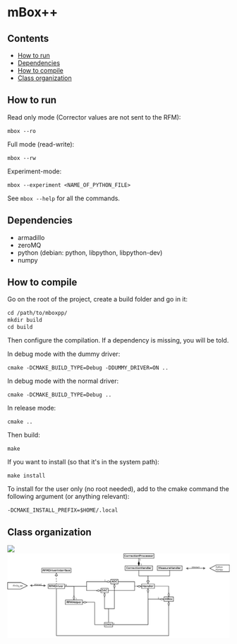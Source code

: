 # mBox++

## Contents
 * [How to run](#run-howto)
 * [Dependencies](#deps)
 * [How to compile](#compile-howto)
 * [Class organization](#diagram)

## <a name="run-howto"></a> How to run

Read only mode (Corrector values are not sent to the RFM):

    mbox --ro

Full mode (read-write):

    mbox --rw

Experiment-mode:

    mbox --experiment <NAME_OF_PYTHON_FILE>

See `mbox --help` for all the commands.

## <a name="deps"></a> Dependencies
 * armadillo
 * zeroMQ
 * python (debian: python, libpython, libpython-dev)
 * numpy


## <a name="compile-howto"></a> How to compile

Go on the root of the project, create a build folder and go in it:

    cd /path/to/mboxpp/
    mkdir build
    cd build

Then configure the compilation. If a dependency is missing, you will be told.

In debug mode with the dummy driver:

    cmake -DCMAKE_BUILD_TYPE=Debug -DDUMMY_DRIVER=ON ..

In debug mode with the normal driver:

    cmake -DCMAKE_BUILD_TYPE=Debug ..

In release mode:

    cmake ..

Then build:

    make

If you want to install (so that it's in the system path):

    make install

To install for the user only (no root needed), add to the cmake command the
following argument (or anything relevant):

    -DCMAKE_INSTALL_PREFIX=$HOME/.local

## <a name="diagram"></a> Class organization

<!--
    Width of picture = 1200 px
    1st link is for Doxygen
    2nd for gitlab/github/direct markdown
-->
![ ](../img/mBox_classDiagram.png "Diagramme")
![ ](doc/img/mBox_classDiagram.png "Diagramme")
